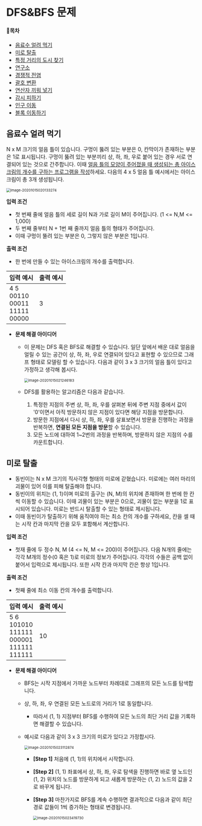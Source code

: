 # DFS&BFS 문제

#### 📝목차

- [음료수 얼려 먹기](#음료수-얼려-먹기)
- [미로 탈출](#미로-탈출)
- [특정 거리의 도시 찾기](https://www.acmicpc.net/problem/18352)
- [연구소](https://www.acmicpc.net/problem/14502)
- [경쟁적 전염](https://www.acmicpc.net/problem/18405)
- [괄호 변환](https://programmers.co.kr/learn/courses/30/lessons/60058)
- [연산자 끼워 넣기](https://www.acmicpc.net/problem/14888)
- [감시 피하기](https://www.acmicpc.net/problem/18428)
- [인구 이동](https://www.acmicpc.net/problem/16234)
- [블록 이동하기](https://programmers.co.kr/learn/courses/30/lessons/60063)



## 음료수 얼려 먹기

N x M 크기의 얼음 틀이 있습니다. 구멍이 뚫려 있는 부분은 0, 칸막이가 존재하는 부분은 1로 표시됩니다. 구멍이 뚫려 있는 부분끼리 상, 하, 좌, 우로 붙어 있는 경우 서로 연결되어 있는 것으로 간주합니다. 이때 <u>얼음 틀의 모양이 주어졌을 때 생성되는 총 아이스크림의 개수를 구하는 프로그램을 작성</u>하세요. 다음의 4 x 5 얼음 틀 예시에서는 아이스크림이 총 3개 생성됩니다.

<img src="C:\Users\ann\AppData\Roaming\Typora\typora-user-images\image-20201015020133274.png" alt="image-20201015020133274" style="zoom:67%;" />

**입력 조건**

- 첫 번째 줄에 얼음 틀의 세로 길이 N과 가로 길이 M이 주어집니다. (1 <= N,M <= 1,000)
- 두 번째 줄부터 N + 1번 째 줄까지 얼음 틀의 형태가 주어집니다.
- 이때 구멍이 뚤려 있는 부분은 0, 그렇지 않은 부분은 1입니다.

**출력 조건**

- 한 번에 만들 수 있는 아이스크림의 개수를 출력합니다.

| 입력 예시                                       | 출력 예시 |
| ----------------------------------------------- | --------- |
| 4 5<br />00110<br />00011<br />11111<br />00000 | 3         |

- **문제 해결 아이디어**
  - 이 문제는 DFS 혹은 BFS로 해결할 수 있습니다. 일단 앞에서 배운 대로 얼음을 얼릴 수 있는 공간이 상, 하, 좌, 우로 연결되어 있다고 표현할 수 있으므로 그래프 형태로 모델링 할 수 있습니다. 다음과 같이 3 x 3 크기의 얼음 틀이 있다고 가정하고 생각해 봅시다.
    
    <img src="C:\Users\ann\AppData\Roaming\Typora\typora-user-images\image-20201015021246183.png" alt="image-20201015021246183" style="zoom:67%;" />
    
  - DFS를 활용하는 알고리즘은 다음과 같습니다.
    1. 특정한 지점의 주변 상, 하, 좌, 우를 살펴본 뒤에 주변 지점 중에서 값이 '0'이면서 아직 방문하지 않은 지점이 있다면 해당 지점을 방문합니다.
    2. 방문한 지점에서 다시 상, 하, 좌, 우를 살표보면서 방문을 진행하는 과정을 반복하면, **연결된 모든 지점을 방문**할 수 있습니다.
    3. 모든 노드에 대하여 1~2번의 과정을 반복하며, 방문하지 않은 지점의 수를 카운트합니다.

## 미로 탈출

- 동빈이는 N x M 크기의 직사각형 형태의 미로에 갇혔습니다. 미로에는 여러 마리의 괴물이 있어 이를 피해 탈출해야 합니다.
- 동빈이의 위치는 (1, 1)이며 미로의 출구는 (N, M)의 위치에 존재하며 한 번에 한 칸씩 이동할 수 있습니다. 이때 괴물이 있는 부분은 0으로, 괴물이 없는 부분을 1로 표시되어 있습니다. 미로는 반드시 탈출할 수 있는 형태로 제시됩니다.
- 이때 동빈이가 탈출하기 위해 움직여야 하는 최소 칸의 개수를 구하세요, 칸을 셀 때는 시작 칸과 마지막 칸을 모두 포함해서 계산합니다.

**입력 조건**

- 첫재 줄에 두 정수 N, M (4 <= N, M <= 200)이 주어집니다. 다음 N개의 줄에는 각각 M개의 정수(0 혹은 1)로 미로의 정보가 주어집니다. 각각의 수들은 공백 없이 붙어서 입력으로 제시됩니다. 또한 시작 칸과 마지막 칸은 항상 1입니다.

**출력 조건**

- 첫째 줄에 최소 이동 칸의 개수를 출력합니다.

| 입력 예시                                                    | 출력 예시 |
| ------------------------------------------------------------ | --------- |
| 5 6<br />101010<br />111111<br />000001<br />111111<br />111111 | 10        |

- **문제 해결 아이디어**
  - BFS는 시작 지점에서 가까운 노드부터 차례대로 그래프의 모든 노드를 탐색합니다.
  
  - 상, 하, 좌, 우 연결된 모든 노드로의 거리가 1로 동일합니다.
    
    - 따라서 (1, 1) 지점부터 BFS를 수행하여 모든 노드의 최단 거리 값을 기록하면 해결할 수 있습니다.
    
  - 예시로 다음과 같이 3 x 3 크기의 미로가 있다고 가정합시다.
    
    <img src="C:\Users\ann\AppData\Roaming\Typora\typora-user-images\image-20201015023112874.png" alt="image-20201015023112874" style="zoom: 67%;" />
    
    - **[Step 1]** 처음에 (1, 1)의 위치에서 시작합니다.
    
    - **[Step 2]** (1, 1) 좌표에서 상, 하, 좌, 우로 탐색을 진행하면 바로 옆 노드인 (1, 2) 위치의 노드를 방문하게 되고 새롭게 방문하는 (1, 2) 노드의 값을 2로 바꾸게 됩니다.
    
    - **[Step 3]** 마찬가지로 BFS를 계속 수행하면 결과적으로 다음과 같이 최단 경로 값들이 1씩 증가하는 형태로 변경됩니다.  
      
      <img src="C:\Users\ann\AppData\Roaming\Typora\typora-user-images\image-20201015023419730.png" alt="image-20201015023419730" style="zoom:67%;" />